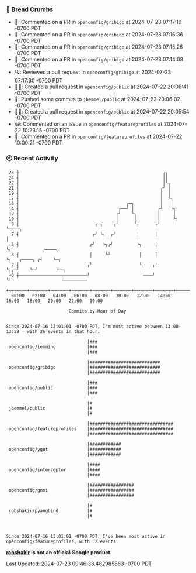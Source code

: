 ### 🍞 Bread Crumbs

 * 💬: Commented on a PR in  `openconfig/gribigo` at 2024-07-23 07:17:19 -0700 PDT
 * 💬: Commented on a PR in  `openconfig/gribigo` at 2024-07-23 07:16:36 -0700 PDT
 * 💬: Commented on a PR in  `openconfig/gribigo` at 2024-07-23 07:15:26 -0700 PDT
 * 💬: Commented on a PR in  `openconfig/gribigo` at 2024-07-23 07:14:08 -0700 PDT
 * 🔍: Reviewed a pull request in  `openconfig/gribigo` at 2024-07-23 07:17:30 -0700 PDT
 * ✍🏼: Created a pull request in `openconfig/public` at 2024-07-22 20:06:41 -0700 PDT
 * 🚢: Pushed some commits to `jbemmel/public` at 2024-07-22 20:06:02 -0700 PDT
 * ✍🏼: Created a pull request in `openconfig/public` at 2024-07-22 20:05:54 -0700 PDT
 * 😃: Commented on an issue in `openconfig/featureprofiles` at 2024-07-22 10:23:15 -0700 PDT
 * 💬: Commented on a PR in  `openconfig/featureprofiles` at 2024-07-22 10:00:21 -0700 PDT

### 🕘 Recent Activity
```
 26 ┼                                                       ╭╮
 24 ┤                                                       ││
 22 ┤                                                       │╰╮
 21 ┤                                                      ╭╯ │
 19 ┤                                                      │  │
 17 ┤                                                      │  ╰╮
 15 ┤                                         ╭─╮          │   │
 14 ┤                                      ╭──╯ │         ╭╯   ╰╮
 12 ┤                                     ╭╯    ╰╮        │     │
 10 ┤                                     │      │        │     ╰╮
  9 ┤                             ╭─╮    ╭╯      ╰╮      ╭╯      ╰────╮
  7 ┤                            ╭╯ ╰╮  ╭╯        │      │            │
  5 ┤                           ╭╯   ╰╮╭╯         ╰╮     │            ╰╮            ╭────╮
  3 ┤                           │     ╰╯           │     │             ╰╮   ╭────╮ ╭╯    ╰─╮
  2 ┤                          ╭╯                  ╰╮   ╭╯              ╰╮╭─╯    ╰─╯       ╰──╮
 -0 ┼──────────────────────────╯                    ╰───╯                ╰╯                   ╰─────────
    +───────+───────+───────+───────+───────+───────+───────+───────+───────+───────+───────+───────+────
  00:00   02:00   04:00   06:00   08:00   10:00   12:00   14:00   16:00   18:00   20:00   22:00   00:00   

						Commits by Hour of Day


Since 2024-07-16 13:01:01 -0700 PDT, I'm most active between 13:00-13:59 - with 26 events in that hour.

```



```
                               |###
 openconfig/lemming            |###
                               |###

                               |###########################
 openconfig/gribigo            |###########################
                               |###########################

                               |###
 openconfig/public             |###
                               |###

                               |#
 jbemmel/public                |#
                               |#

                               |################################
 openconfig/featureprofiles    |################################
                               |################################

                               |############
 openconfig/ygot               |############
                               |############

                               |####
 openconfig/interzeptor        |####
                               |####

                               |#################
 openconfig/gnmi               |#################
                               |#################

                               |#
 robshakir/pyangbind           |#
                               |#



Since 2024-07-16 13:01:01 -0700 PDT, I've been most active in openconfig/featureprofiles, with 32 events.

```
**[robshakir](mailto:robjs@google.com) is not an official Google product.**  


Last Updated: 2024-07-23 09:46:38.482985863 -0700 PDT
